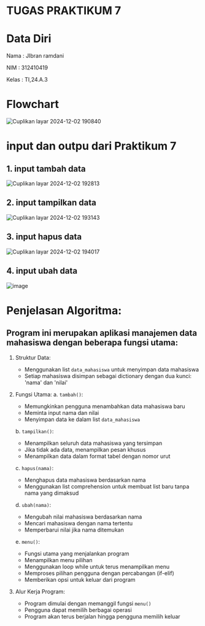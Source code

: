 # TUGAS PRAKTIKUM 7
# Data Diri

Nama : JIbran ramdani

NIM : 312410419

Kelas : TI,24.A.3

# Flowchart 

![Cuplikan layar 2024-12-02 190840](https://github.com/user-attachments/assets/5dda95c8-e2a1-47a2-a135-fbdf45764457)


# input dan outpu dari Praktikum 7

## 1. input tambah data 

![Cuplikan layar 2024-12-02 192813](https://github.com/user-attachments/assets/1dd56920-66a6-4705-a3a7-897711953af1)


## 2. input tampilkan data
![Cuplikan layar 2024-12-02 193143](https://github.com/user-attachments/assets/835c39aa-e954-41df-8445-d148566e2cba)


## 3. input hapus data

![Cuplikan layar 2024-12-02 194017](https://github.com/user-attachments/assets/fb8b7a81-cb83-4e04-a3c0-e4b45f9bdc88)



## 4.  input ubah data

![image](https://github.com/user-attachments/assets/77d51d4a-cf36-4821-936f-549f0bdfca30)



# Penjelasan Algoritma:

## Program ini merupakan aplikasi manajemen data mahasiswa dengan beberapa fungsi utama:

1. Struktur Data:
   - Menggunakan list `data_mahasiswa` untuk menyimpan data mahasiswa
   - Setiap mahasiswa disimpan sebagai dictionary dengan dua kunci: 'nama' dan 'nilai'

2. Fungsi Utama:
   a. `tambah()`:
      - Memungkinkan pengguna menambahkan data mahasiswa baru
      - Meminta input nama dan nilai
      - Menyimpan data ke dalam list `data_mahasiswa`

   b. `tampilkan()`:
      - Menampilkan seluruh data mahasiswa yang tersimpan
      - Jika tidak ada data, menampilkan pesan khusus
      - Menampilkan data dalam format tabel dengan nomor urut

   c. `hapus(nama)`:
      - Menghapus data mahasiswa berdasarkan nama
      - Menggunakan list comprehension untuk membuat list baru tanpa nama yang dimaksud

   d. `ubah(nama)`:
      - Mengubah nilai mahasiswa berdasarkan nama
      - Mencari mahasiswa dengan nama tertentu
      - Memperbarui nilai jika nama ditemukan

   e. `menu()`:
      - Fungsi utama yang menjalankan program
      - Menampilkan menu pilihan
      - Menggunakan loop while untuk terus menampilkan menu
      - Memproses pilihan pengguna dengan percabangan (if-elif)
      - Memberikan opsi untuk keluar dari program

3. Alur Kerja Program:
   - Program dimulai dengan memanggil fungsi `menu()`
   - Pengguna dapat memilih berbagai operasi
   - Program akan terus berjalan hingga pengguna memilih keluar


